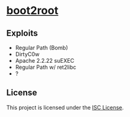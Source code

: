 # [boot2root](https://projects.intra.42.fr/42cursus-boot2root/kiroussa)

## Exploits

- Regular Path (Bomb)
- DirtyC0w
- Apache 2.2.22 suEXEC
- Regular Path w/ ret2libc
- ?

## License

This project is licensed under the [ISC License](./LICENSE).
